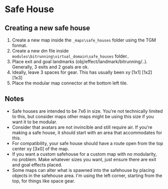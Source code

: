 # Safe House

## Creating a new safe house

1. Create a new map inside the `_maps\safe_houses` folder using the TGM format.
2. Create a new dm file inside `modules\bitrunning\virtual_domain\safe_houses` folder..
3. Place exit and goal landmarks (obj/effect/landmark/bitrunning/..). Generally, 3 exits and 2 goals are ok.
4. Ideally, leave 3 spaces for gear. This has usually been xy [1x1] [1x2] [1x3]
5. Place the modular map connector at the bottom left tile.

## Notes

- Safe houses are intended to be 7x6 in size. You're not technically limited to this, but consider maps other maps might be using this size if you want it to be modular.
- Consider that avatars are not invincible and still require air. If you're making a safe house, it should start with an area that accommodates for this.
- For compatibility, your safe house should have a route open from the top center xy [3x0] of the map.
- If you want a custom safehouse for a custom map with no modularity, no problem. Make whatever sizes you want, just ensure there are exit and goal effects placed.
- Some maps can alter what is spawned into the safehouse by placing objects in the safehouse area. I'm using the left corner, starting from the top, for things like space gear.
